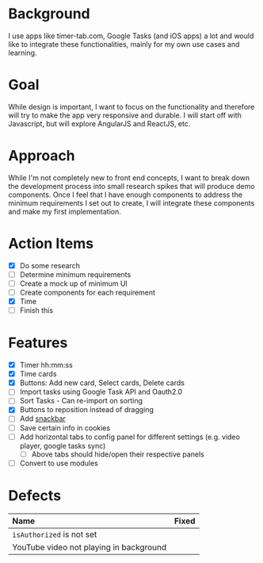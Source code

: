 # Background
I use apps like timer-tab.com, Google Tasks (and iOS apps) a lot and would like to integrate these functionalities, mainly for my own use cases and learning.

# Goal
While design is important, I want to focus on the functionality and therefore will try to make the app very responsive and durable. I will start off with Javascript, but will explore AngularJS and ReactJS, etc.

# Approach
While I'm not completely new to front end concepts, I want to break down the development process into small research spikes that will produce demo components. Once I feel that I have enough components to address the minimum requirements I set out to create, I will integrate these components and make my first implementation.

# Action Items
- [X] Do some research
- [ ] Determine minimum requirements
- [ ] Create a mock up of minimum UI
- [ ] Create components for each requirement
 - [X] Time
- [ ] Finish this

# Features
- [x] Timer hh:mm:ss
- [x] Time cards
- [x] Buttons: Add new card, Select cards, Delete cards
- [ ] Import tasks using Google Task API and Oauth2.0
- [ ] Sort Tasks - Can re-import on sorting
- [x] Buttons to reposition instead of dragging
- [ ] Add [snackbar](https://www.w3schools.com/howto/howto_js_snackbar.asp)
- [ ] Save certain info in cookies
- [ ] Add horizontal tabs to config panel for different settings (e.g. video player, google tasks sync)
    - [ ] Above tabs should hide/open their respective panels
- [ ] Convert to use modules

# Defects
|   Name                                    |   Fixed       |
|   :---                                    |   :-----      |
|`isAuthorized` is not set                  |               |
|YouTube video not playing in background    |               |